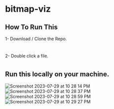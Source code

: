 # bitmap-viz
## How To Run This

1- Download / Clone the Repo. 
#
2- Double click a file. 
#
## Run this locally on your machine. 
![Screenshot 2023-07-29 at 10 28 14 PM](https://github.com/ZacharyWeiner/bitmap-viz/assets/3472710/f2492d26-393e-4610-9595-ad625f7701fe)
![Screenshot 2023-07-29 at 10 28 37 PM](https://github.com/ZacharyWeiner/bitmap-viz/assets/3472710/4e74b396-5bc6-4593-9383-645d620314f7)
![Screenshot 2023-07-29 at 10 28 59 PM](https://github.com/ZacharyWeiner/bitmap-viz/assets/3472710/b1c8b0b9-3503-406a-a175-83219485bd84)
![Screenshot 2023-07-29 at 10 29 27 PM](https://github.com/ZacharyWeiner/bitmap-viz/assets/3472710/df989507-7a16-4f2b-92b0-5bafae500471)
